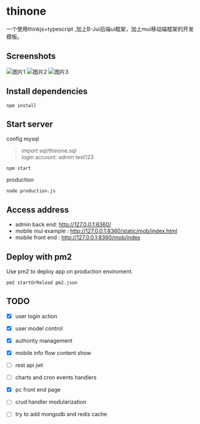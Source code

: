 # thinone

一个使用thinkjs+typescript ,加上B-Jui后端ui框架，加上mui移动端框架的开发模板。

## Screenshots
![图片1](http://blueswu.gitee.io/myhome/thinoneimages/screenshot1.png)
![图片2](http://blueswu.gitee.io/myhome/thinoneimages/screenshot2.png)
![图片3](http://blueswu.gitee.io/myhome/thinoneimages/screenshot3.png)
## Install dependencies

```
npm install
```

## Start server

config mysql
> import  sql/thinone.sql  
  login account:  admin test123

```
npm start
```
production
```
node production.js
```
## Access address
- admin back end: http://127.0.0.1:8360/
- mobile mui example : http://127.0.0.1:8360/static/mob/index.html
- mobile front end : http://127.0.0.1:8360/mob/index
## Deploy with pm2

Use pm2 to deploy app on production enviroment.

```
pm2 startOrReload pm2.json
```


## TODO
- [x] user login action
- [x] user model control
- [x] authority management
- [x] mobile info flow content show
- [ ] rest api jwt
- [ ] charts and cron events handlers 
- [x] pc front end page
- [ ] crud handler  modularization
- [ ] try to add mongodb and redis cache

